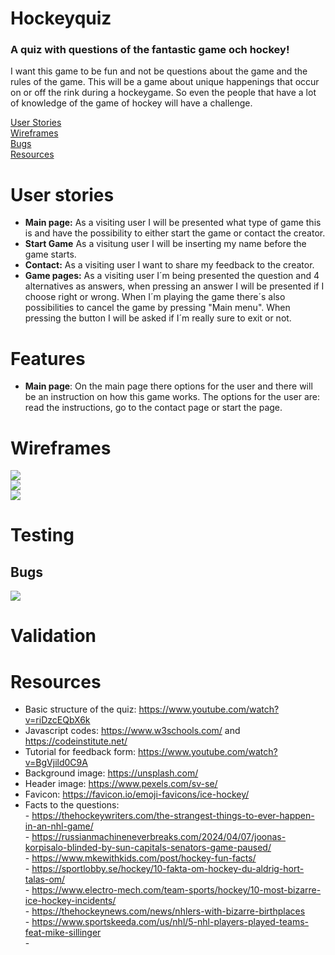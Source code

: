 # Hockeyquiz

### A quiz with questions of the fantastic game och hockey!
I want this game to be fun and not be questions about the game and the rules of the game. This will be a game about unique happenings that occur on or off the rink during a hockeygame. So even the people that have a lot of knowledge of the game of hockey will have a challenge. 

[User Stories](#user-stories)<br>
[Wireframes](#wireframes)<br>
[Bugs](#Bugs)<br>
[Resources](#resources)

# User stories
- **Main page:** As a visiting user I will be presented what type of game this is and have the possibility to either start the game or contact the creator.
- **Start Game** As a visitung user I will be inserting my name before the game starts.
- **Contact:** As a visiting user I want to share my feedback to the creator.
- **Game pages:** As a visiting user I´m being presented the question and 4 alternatives as answers, when pressing an answer I will be presented if I choose right or wrong. When I´m playing the game there´s also possibilities to cancel the game by pressing "Main menu". When pressing the button I will be asked if I´m really sure to exit or not.

# Features

- **Main page**:
On the main page there options for the user and there will be an instruction on how this game works. The options for the user are: read the instructions, go to the contact page or start the page.

# Wireframes

<img src="wireframes/start.png"><br>
<img src="wireframes/game.png"><br>
<img src="wireframes/contact.png"><br>

# Testing

## Bugs 
<img src="readme/bug1.png">

# Validation

# Resources
- Basic structure of the quiz: https://www.youtube.com/watch?v=riDzcEQbX6k
- Javascript codes: https://www.w3schools.com/ and https://codeinstitute.net/ 
- Tutorial for feedback form: https://www.youtube.com/watch?v=BgVjild0C9A
- Background image: https://unsplash.com/
- Header image: https://www.pexels.com/sv-se/
- Favicon: https://favicon.io/emoji-favicons/ice-hockey/
- Facts to the questions:<br> - https://thehockeywriters.com/the-strangest-things-to-ever-happen-in-an-nhl-game/<br>- https://russianmachineneverbreaks.com/2024/04/07/joonas-korpisalo-blinded-by-sun-capitals-senators-game-paused/<br>- https://www.mkewithkids.com/post/hockey-fun-facts/<br>- https://sportlobby.se/hockey/10-fakta-om-hockey-du-aldrig-hort-talas-om/<br>- https://www.electro-mech.com/team-sports/hockey/10-most-bizarre-ice-hockey-incidents/<br>- https://thehockeynews.com/news/nhlers-with-bizarre-birthplaces<br>- https://www.sportskeeda.com/us/nhl/5-nhl-players-played-teams-feat-mike-sillinger<br>- 